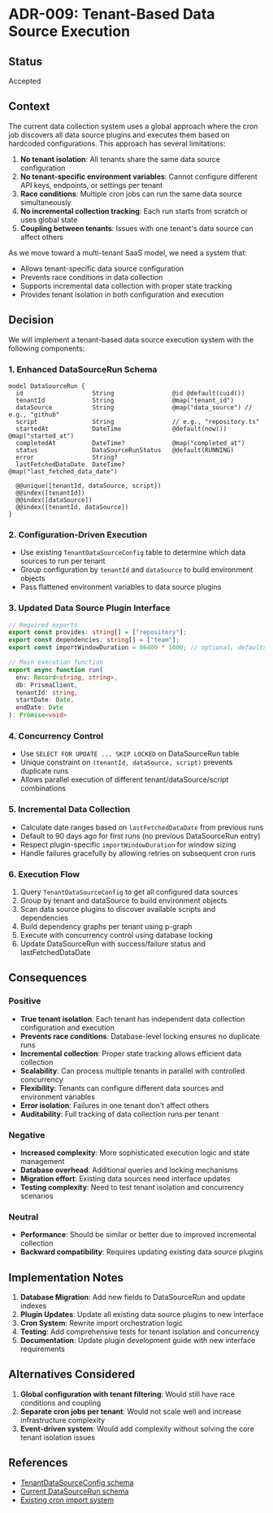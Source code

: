 # ADR-009: Tenant-Based Data Source Execution

## Status

Accepted

## Context

The current data collection system uses a global approach where the cron job discovers all data source plugins and executes them based on hardcoded configurations. This approach has several limitations:

1. **No tenant isolation**: All tenants share the same data source configuration
2. **No tenant-specific environment variables**: Cannot configure different API keys, endpoints, or settings per tenant
3. **Race conditions**: Multiple cron jobs can run the same data source simultaneously
4. **No incremental collection tracking**: Each run starts from scratch or uses global state
5. **Coupling between tenants**: Issues with one tenant's data source can affect others

As we move toward a multi-tenant SaaS model, we need a system that:
- Allows tenant-specific data source configuration
- Prevents race conditions in data collection
- Supports incremental data collection with proper state tracking
- Provides tenant isolation in both configuration and execution

## Decision

We will implement a tenant-based data source execution system with the following components:

### 1. Enhanced DataSourceRun Schema

```prisma
model DataSourceRun {
  id                   String                @id @default(cuid())
  tenantId             String                @map("tenant_id")
  dataSource           String                @map("data_source") // e.g., "github"
  script               String                // e.g., "repository.ts"
  startedAt            DateTime              @default(now()) @map("started_at")
  completedAt          DateTime?             @map("completed_at")
  status               DataSourceRunStatus   @default(RUNNING)
  error                String?
  lastFetchedDataDate  DateTime?             @map("last_fetched_data_date")
  
  @@unique([tenantId, dataSource, script])
  @@index([tenantId])
  @@index([dataSource])
  @@index([tenantId, dataSource])
}
```

### 2. Configuration-Driven Execution

- Use existing `TenantDataSourceConfig` table to determine which data sources to run per tenant
- Group configuration by `tenantId` and `dataSource` to build environment objects
- Pass flattened environment variables to data source plugins

### 3. Updated Data Source Plugin Interface

```typescript
// Required exports
export const provides: string[] = ["repository"];
export const dependencies: string[] = ["team"]; 
export const importWindowDuration = 86400 * 1000; // optional, defaults to 24h

// Main execution function
export async function run(
  env: Record<string, string>,
  db: PrismaClient,
  tenantId: string,
  startDate: Date,
  endDate: Date
): Promise<void>
```

### 4. Concurrency Control

- Use `SELECT FOR UPDATE ... SKIP LOCKED` on DataSourceRun table
- Unique constraint on `(tenantId, dataSource, script)` prevents duplicate runs
- Allows parallel execution of different tenant/dataSource/script combinations

### 5. Incremental Data Collection

- Calculate date ranges based on `lastFetchedDataDate` from previous runs
- Default to 90 days ago for first runs (no previous DataSourceRun entry)
- Respect plugin-specific `importWindowDuration` for window sizing
- Handle failures gracefully by allowing retries on subsequent cron runs

### 6. Execution Flow

1. Query `TenantDataSourceConfig` to get all configured data sources
2. Group by tenant and dataSource to build environment objects
3. Scan data source plugins to discover available scripts and dependencies
4. Build dependency graphs per tenant using p-graph
5. Execute with concurrency control using database locking
6. Update DataSourceRun with success/failure status and lastFetchedDataDate

## Consequences

### Positive

- **True tenant isolation**: Each tenant has independent data collection configuration and execution
- **Prevents race conditions**: Database-level locking ensures no duplicate runs
- **Incremental collection**: Proper state tracking allows efficient data collection
- **Scalability**: Can process multiple tenants in parallel with controlled concurrency
- **Flexibility**: Tenants can configure different data sources and environment variables
- **Error isolation**: Failures in one tenant don't affect others
- **Auditability**: Full tracking of data collection runs per tenant

### Negative

- **Increased complexity**: More sophisticated execution logic and state management
- **Database overhead**: Additional queries and locking mechanisms
- **Migration effort**: Existing data sources need interface updates
- **Testing complexity**: Need to test tenant isolation and concurrency scenarios

### Neutral

- **Performance**: Should be similar or better due to improved incremental collection
- **Backward compatibility**: Requires updating existing data source plugins

## Implementation Notes

1. **Database Migration**: Add new fields to DataSourceRun and update indexes
2. **Plugin Updates**: Update all existing data source plugins to new interface
3. **Cron System**: Rewrite import orchestration logic
4. **Testing**: Add comprehensive tests for tenant isolation and concurrency
5. **Documentation**: Update plugin development guide with new interface requirements

## Alternatives Considered

1. **Global configuration with tenant filtering**: Would still have race conditions and coupling
2. **Separate cron jobs per tenant**: Would not scale well and increase infrastructure complexity
3. **Event-driven system**: Would add complexity without solving the core tenant isolation issues

## References

- [TenantDataSourceConfig schema](../../plugins/resources/tenant/db/schema.prisma)
- [Current DataSourceRun schema](../../apps/crons/src/db/schema.prisma)
- [Existing cron import system](../../apps/crons/src/import.ts)